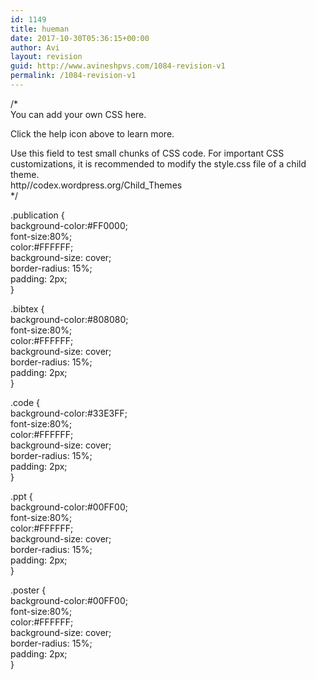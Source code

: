 ```yaml
---
id: 1149
title: hueman
date: 2017-10-30T05:36:15+00:00
author: Avi
layout: revision
guid: http://www.avineshpvs.com/1084-revision-v1
permalink: /1084-revision-v1
---
```

/*  
You can add your own CSS here.

Click the help icon above to learn more.

Use this field to test small chunks of CSS code. For important CSS customizations, it is recommended to modify the style.css file of a child theme.  
http//codex.wordpress.org/Child_Themes  
*/

.publication {  
background-color:#FF0000;  
font-size:80%;  
color:#FFFFFF;  
background-size: cover;  
border-radius: 15%;  
padding: 2px;  
}

.bibtex {  
background-color:#808080;  
font-size:80%;  
color:#FFFFFF;  
background-size: cover;  
border-radius: 15%;  
padding: 2px;  
}

.code {  
background-color:#33E3FF;  
font-size:80%;  
color:#FFFFFF;  
background-size: cover;  
border-radius: 15%;  
padding: 2px;  
}

.ppt {  
background-color:#00FF00;  
font-size:80%;  
color:#FFFFFF;  
background-size: cover;  
border-radius: 15%;  
padding: 2px;  
}

.poster {  
background-color:#00FF00;  
font-size:80%;  
color:#FFFFFF;  
background-size: cover;  
border-radius: 15%;  
padding: 2px;  
}